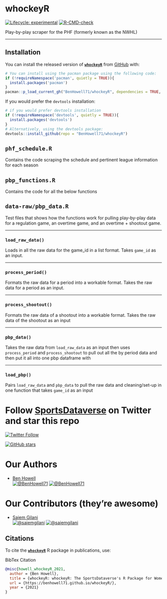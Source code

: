 
<!-- README.md is generated from README.Rmd. Please edit that file -->

# whockeyR

<!-- badges: start -->
<!-- [![Version-Number](https://img.shields.io/github/r-package/v/BenHowell71/whockeyR?label=whockeyR&logo=R&style=for-the-badge)](https://github.com/BenHowell71/whockeyR) -->

[![Lifecycle:
experimental](https://img.shields.io/badge/lifecycle-experimental-orange.svg)](https://lifecycle.r-lib.org/articles/stages.html#experimental)
[![R-CMD-check](https://github.com/benhowell71/whockeyR/workflows/R-CMD-check/badge.svg)](https://github.com/benhowell71/whockeyR/actions)
<!-- badges: end -->

Play-by-play scraper for the PHF (formerly known as the NWHL)

------------------------------------------------------------------------

## Installation

You can install the released version of
[**`whockeyR`**](https://github.com/BenHowell71/whockeyR/) from
[GitHub](https://github.com/BenHowell71/whockeyR) with:

``` r
# You can install using the pacman package using the following code:
if (!requireNamespace('pacman', quietly = TRUE)){
  install.packages('pacman')
}
pacman::p_load_current_gh("BenHowell71/whockeyR", dependencies = TRUE, update = TRUE)
```

If you would prefer the `devtools` installation:

``` r
# if you would prefer devtools installation
if (!requireNamespace('devtools', quietly = TRUE)){
  install.packages('devtools')
}
# Alternatively, using the devtools package:
devtools::install_github(repo = "BenHowell71/whockeyR")
```

## `phf_schedule.R`

Contains the code scraping the schedule and pertinent league information
for each season

## `pbp_functions.R`

Contains the code for all the below functions

## `data-raw/pbp_data.R`

Test files that shows how the functions work for pulling play-by-play
data for a regulation game, an overtime game, and an overtime + shootout
game.

------------------------------------------------------------------------

### `load_raw_data()`

Loads in all the raw data for the game\_id in a list format. Takes
`game_id` as an input.

------------------------------------------------------------------------

### `process_period()`

Formats the raw data for a period into a workable format. Takes the raw
data for a period as an input.

------------------------------------------------------------------------

### `process_shootout()`

Formats the raw data of a shootout into a workable format. Takes the raw
data of the shootout as an input

------------------------------------------------------------------------

### `pbp_data()`

Takes the raw data from `load_raw_data` as an input then uses
`process_period` and `process_shootout` to pull out all the by period
data and then put it all into one pbp dataframe with

------------------------------------------------------------------------

### `load_pbp()`

Pairs `load_raw_data` and `pbp_data` to pull the raw data and
cleaning/set-up in one function that takes `game_id` as an input

# Follow [SportsDataverse](https://twitter.com/sportsdataverse) on Twitter and star this repo

[![Twitter
Follow](https://img.shields.io/twitter/follow/sportsdataverse?color=blue&label=%40sportsdataverse&logo=twitter&style=for-the-badge)](https://twitter.com/sportsdataverse)

[![GitHub
stars](https://img.shields.io/github/stars/BenHowell71/whockeyR.svg?color=eee&logo=github&style=for-the-badge&label=Star%20whockeyR&maxAge=2592000)](https://github.com/BenHowell71/whockeyR/stargazers/)

# **Our Authors**

-   [Ben Howell](https://twitter.com/BenHowell71)  
    <a href="https://twitter.com/BenHowell71" target="blank"><img src="https://img.shields.io/twitter/follow/BenHowell71?color=blue&label=%40BenHowell71&logo=twitter&style=for-the-badge" alt="@BenHowell71" /></a>
    <a href="https://github.com/BenHowell71" target="blank"><img src="https://img.shields.io/github/followers/BenHowell71?color=eee&logo=Github&style=for-the-badge" alt="@BenHowell71" /></a>

# **Our Contributors (they’re awesome)**

-   [Saiem Gilani](https://twitter.com/saiemgilani)  
    <a href="https://twitter.com/saiemgilani" target="blank"><img src="https://img.shields.io/twitter/follow/saiemgilani?color=blue&label=%40saiemgilani&logo=twitter&style=for-the-badge" alt="@saiemgilani" /></a>
    <a href="https://github.com/saiemgilani" target="blank"><img src="https://img.shields.io/github/followers/saiemgilani?color=eee&logo=Github&style=for-the-badge" alt="@saiemgilani" /></a>

## **Citations**

To cite the [**`whockeyR`**](https://benhowell71.github.io/whockeyR/) R
package in publications, use:

BibTex Citation

``` bibtex
@misc{howell_whockeyR_2021,
  author = {Ben Howell},
  title = {whockeyR: whockeyR: The SportsDataverse's R Package for Women's Hockey Data.},
  url = {https://benhowell71.github.io/whockeyR/},
  year = {2021}
}
```
